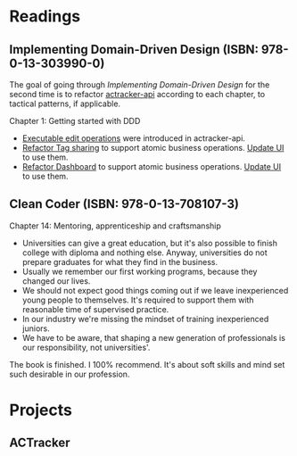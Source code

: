 # Readings

## Implementing Domain-Driven Design (ISBN: 978-0-13-303990-0)

The goal of going through *Implementing Domain-Driven Design* for the second time is to refactor
[actracker-api](https://github.com/marcinciapa/actracker-api) according to each chapter, to tactical patterns, if
applicable.

Chapter 1: Getting started with DDD

- [Executable edit operations](https://github.com/marcinciapa/actracker-api/pull/89) were introduced in actracker-api.
- [Refactor Tag sharing](https://github.com/marcinciapa/actracker-api/pull/90) to support atomic business operations.
  [Update UI](https://github.com/marcinciapa/actracker-ui/pull/52) to use them.
- [Refactor Dashboard](https://github.com/marcinciapa/actracker-api/pull/91) to support atomic business operations.
  [Update UI](https://github.com/marcinciapa/actracker-ui/pull/53) to use them.

## Clean Coder (ISBN: 978-0-13-708107-3)

Chapter 14: Mentoring, apprenticeship and craftsmanship

- Universities can give a great education, but it's also possible to finish college with diploma and nothing else.
  Anyway, universities do not prepare graduates for what they find in the business.
- Usually we remember our first working programs, because they changed our lives.
- We should not expect good things coming out if we leave inexperienced young people to themselves. It's required to
  support them with reasonable time of supervised practice.
- In our industry we're missing the mindset of training inexperienced juniors.
- We have to be aware, that shaping a new generation of professionals is our responsibility, not universities'.

The book is finished. I 100% recommend. It's about soft skills and mind set such desirable in our profession.

# Projects

## ACTracker
